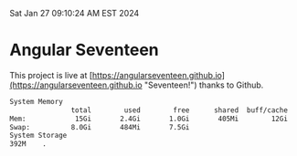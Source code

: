 Sat Jan 27 09:10:24 AM EST 2024

# Angular Seventeen


This project is live at [https://angularseventeen.github.io](https://angularseventeen.github.io "Seventeen!") thanks to Github.

```bash
System Memory
               total        used        free      shared  buff/cache   available
Mem:            15Gi       2.4Gi       1.0Gi       405Mi        12Gi        12Gi
Swap:          8.0Gi       484Mi       7.5Gi
System Storage
392M	.
